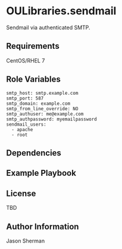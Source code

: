 OULibraries.sendmail
=========

Sendmail via authenticated SMTP.

Requirements
------------

CentOS/RHEL 7

Role Variables
--------------

```
smtp_host: smtp.example.com
smtp_port: 587
smtp_domain: example.com
smtp_from_line_override: NO
smtp_authuser: me@example.com
smtp_authpassword: myemailpassword
sendmail_users:
  - apache
  - root
```

Dependencies
------------


Example Playbook
----------------


License
-------

TBD

Author Information
------------------

Jason Sherman
